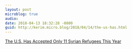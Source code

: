 ```yaml
---
layout: post
microblog: true
audio: 
date: 2018-04-13 18:32:28 -0800
guid: http://kerim.micro.blog/2018/04/14/the-us-has.html
---
```

[The U.S. Has Accepted Only 11 Syrian Refugees This Year](https://www.npr.org/sections/parallels/2018/04/12/602022877/the-u-s-has-welcomed-only-11-syrian-refugees-this-year)
